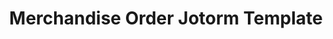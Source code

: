 ---
title: Merchandise Order Jotorm Template
redirect_to: https://form.jotform.com/222433122972450
redirect_from: 
  - /MerchOrderJotform
  - /merchorderjotform
---